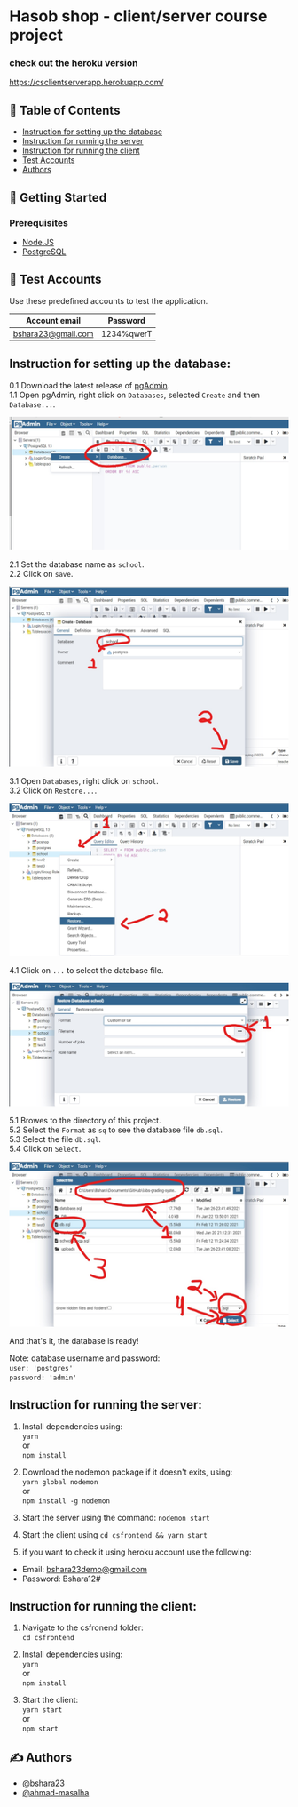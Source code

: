 # Hasob shop - client/server course project

### check out the heroku version

https://csclientserverapp.herokuapp.com/
## 📝 Table of Contents

- [Instruction for setting up the database](#database)
- [Instruction for running the server](#server)
- [Instruction for running the client](#client)
- [Test Accounts](#testaccounts)
- [Authors](#authors)


## 🏁 Getting Started <a name = "getting_started"></a>


### Prerequisites
- [Node.JS](https://nodejs.org/en/)
- [PostgreSQL](https://www.postgresql.org/)





## 🧪 Test Accounts <a name = "testaccounts"></a>

Use these predefined accounts to test the application.

| Account email  | Password |
| ------------- | ------------- |
| bshara23@gmail.com   | 1234%qwerT 


## Instruction for setting up the database:<a name = "database"></a>
0.1 Download the latest release of [pgAdmin](https://www.pgadmin.org/download/pgadmin-4-windows/).<br>
1.1 Open pgAdmin, right click on ```Databases```, selected ```Create``` and then ```Database...```.<br>

[![1](instructions/1.jpg)]()

2.1 Set the database name as ```school```.<br>
2.2 Click on ```save```.<br>

[![2](instructions/2.jpg)]()

3.1 Open ```Databases```, right click on ```school```.<br>
3.2 Click on ```Restore...```.<br>

[![3](instructions/3.jpg)]()


4.1 Click on ```...``` to select the database file.<br>

[![4](instructions/4.jpg)]()

5.1 Browes to the directory of this project.<br>
5.2 Select the ```Format``` as ```sq``` to see the database file ```db.sql```.<br>
5.3 Select the file ```db.sql```.<br>
5.4 Click on ```Select```.<br>

[![5](instructions/5.jpg)]()

And that's it, the database is ready!

Note: database username and password: <br>
```user: 'postgres'```<br>
```password: 'admin'```<br>

## Instruction for running the server:<a name = "server"></a>

1. Install dependencies using:<br>
```yarn```<br>
or<br>
```npm install```<br>

1. Download the nodemon package if it doesn't exits, using: <br>
```yarn global nodemon```<br>
or<br>
```npm install -g nodemon```<br>


2. Start the server using the command: ```nodemon start```
3. Start the client using ``` cd csfrontend && yarn start ```

4. if you want to check it using heroku account use the following:
- Email: bshara23demo@gmail.com
- Password: Bshara12#

## Instruction for running the client:<a name = "client"></a>
1. Navigate to the csfronend folder:<br>
```cd csfrontend```<br>

2. Install dependencies using:<br>
```yarn```<br>
or<br>
```npm install```<br>

3. Start the client:<br>
```yarn start```<br>
or<br>
```npm start```<br>

## ✍️ Authors <a name = "authors"></a>

- [@bshara23](https://github.com/bshara23)
- [@ahmad-masalha](https://github.com/ahmad-masalha)
